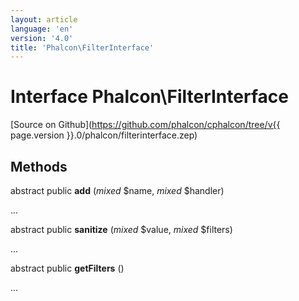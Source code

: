 ```yaml
---
layout: article
language: 'en'
version: '4.0'
title: 'Phalcon\FilterInterface'
---
```

# Interface **Phalcon\FilterInterface**

[Source on Github](https://github.com/phalcon/cphalcon/tree/v{{ page.version }}.0/phalcon/filterinterface.zep)

## Methods
abstract public  **add** (*mixed* $name, *mixed* $handler)

...


abstract public  **sanitize** (*mixed* $value, *mixed* $filters)

...


abstract public  **getFilters** ()

...


